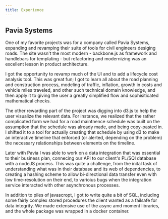 ```yaml
---
title: Experience
---
```



## Pavia Systems

One of my favorite projects was for a company called Pavia Systems, expanding and revamping their suite of tools for civil engineers desiging roads. The site wasn't the most modern - backbone.js as framework and handlebars for templating - but refactoring and modernizing was an excellent lesson in product architecture.

I got the opportunity to revamp much of the UI and to add a lifecycle cost analysis tool. This was great fun; I got to learn all about the road planning and construction process, modeling of traffic, inflation, growth in costs and vehicle miles traveled, and other such technical domain knowledge, and then apply it to giving the user a greatly simplified flow and sophisiticated mathematical checks. 

The other rewarding part of the project was digging into d3.js to help the user visualize the relevant data. For instance, we realized that the rather complicated form we had for a road maintnence schedule was built on the assumption that the schedule was already made, and being copy-pasted in. I shifted it to a tool for actually creating that schedule by using d3 to make an interactive timeline that enforced (or alerted, depending on the problem) the necessary relationships between elements on the timeline. 

Later with Pavia I was able to work on a data integration that was essential to their business plan, connecing our API to our client's PL/SQl database with a nodeJS process. This was quite a challenge, from the inital task of understanding what was in their database and its web of dependencies, to creating a hashing scheme to allow bi-directional data transfer even with low time-resolution on their end, to varioius bugs when the integration service interacted with other asynchronous processes. 

In addition to piles of javascropt, I got to write quite a bit of SQL, including some fairly complex stored procedures the client wanted as a failsafe for data integrity. We made extensive use of the async amd moment libraries, and the whole package was wrapped in a docker container.  



